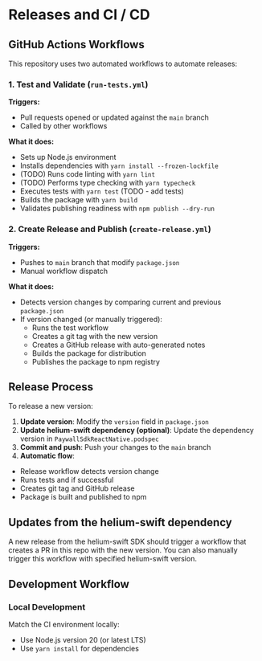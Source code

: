 # Releases and CI / CD

## GitHub Actions Workflows

This repository uses two automated workflows to automate releases:

### 1. Test and Validate (`run-tests.yml`)

**Triggers:**
- Pull requests opened or updated against the `main` branch
- Called by other workflows

**What it does:**
- Sets up Node.js environment
- Installs dependencies with `yarn install --frozen-lockfile`
- (TODO) Runs code linting with `yarn lint`
- (TODO) Performs type checking with `yarn typecheck`
- Executes tests with `yarn test` (TODO - add tests)
- Builds the package with `yarn build`
- Validates publishing readiness with `npm publish --dry-run`

### 2. Create Release and Publish (`create-release.yml`)

**Triggers:**
- Pushes to `main` branch that modify `package.json`
- Manual workflow dispatch

**What it does:**
- Detects version changes by comparing current and previous `package.json`
- If version changed (or manually triggered):
  - Runs the test workflow
  - Creates a git tag with the new version
  - Creates a GitHub release with auto-generated notes
  - Builds the package for distribution
  - Publishes the package to npm registry

## Release Process

To release a new version:

1. **Update version**: Modify the `version` field in `package.json`
2. **Update helium-swift dependency (optional)**: Update the dependency version in `PaywallSdkReactNative.podspec`
3. **Commit and push**: Push your changes to the `main` branch
4. **Automatic flow**:
  - Release workflow detects version change
  - Runs tests and if successful
  - Creates git tag and GitHub release
  - Package is built and published to npm

## Updates from the helium-swift dependency

A new release from the helium-swift SDK should trigger a workflow that creates a PR in this repo with the new version.
You can also manually trigger this workflow with specified helium-swift version.

## Development Workflow

### Local Development
Match the CI environment locally:
- Use Node.js version 20 (or latest LTS)
- Use `yarn install` for dependencies
